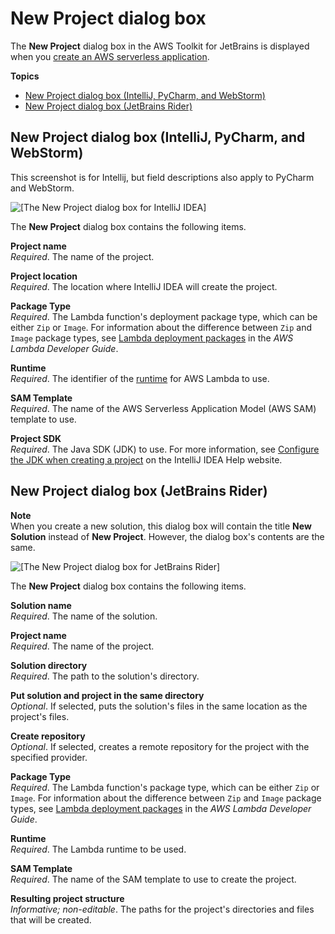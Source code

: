 # New Project dialog box<a name="new-project-dialog"></a>

The **New Project** dialog box in the AWS Toolkit for JetBrains is displayed when you [create an AWS serverless application](key-tasks.md#key-tasks-sam-create)\.

**Topics**
+ [New Project dialog box \(IntelliJ, PyCharm, and WebStorm\)](#new-project-dialog-intellij)
+ [New Project dialog box \(JetBrains Rider\)](#new-project-dialog-rider)

## New Project dialog box \(IntelliJ, PyCharm, and WebStorm\)<a name="new-project-dialog-intellij"></a>

This screenshot is for Intellij, but field descriptions also apply to PyCharm and WebStorm\.

![\[The New Project dialog box for IntelliJ IDEA\]](http://docs.aws.amazon.com/toolkit-for-jetbrains/latest/userguide/)

The **New Project** dialog box contains the following items\.

**Project name**  
*Required*\. The name of the project\.

**Project location**  
*Required*\. The location where IntelliJ IDEA will create the project\.

**Package Type**  
*Required*\. The Lambda function's deployment package type, which can be either `Zip` or `Image`\. For information about the difference between `Zip` and `Image` package types, see [Lambda deployment packages](https://docs.aws.amazon.com/lambda/latest/dg/gettingstarted-package.html) in the *AWS Lambda Developer Guide*\.

**Runtime**  
*Required*\. The identifier of the [runtime](https://docs.aws.amazon.com/lambda/latest/dg/lambda-runtimes.html) for AWS Lambda to use\.

**SAM Template**  
*Required*\. The name of the AWS Serverless Application Model \(AWS SAM\) template to use\.

**Project SDK**  
*Required*\. The Java SDK \(JDK\) to use\. For more information, see [Configure the JDK when creating a project](https://www.jetbrains.com/help/idea/creating-and-managing-projects.html#configure-jdk) on the IntelliJ IDEA Help website\.

## New Project dialog box \(JetBrains Rider\)<a name="new-project-dialog-rider"></a>

**Note**  
When you create a new solution, this dialog box will contain the title **New Solution** instead of **New Project**\. However, the dialog box's contents are the same\.

![\[The New Project dialog box for JetBrains Rider\]](http://docs.aws.amazon.com/toolkit-for-jetbrains/latest/userguide/)

The **New Project** dialog box contains the following items\.

**Solution name**  
*Required*\. The name of the solution\.

**Project name**  
*Required*\. The name of the project\.

**Solution directory**  
*Required*\. The path to the solution's directory\.

**Put solution and project in the same directory**  
*Optional*\. If selected, puts the solution's files in the same location as the project's files\.

**Create repository**  
*Optional*\. If selected, creates a remote repository for the project with the specified provider\.

**Package Type**  
*Required*\. The Lambda function's package type, which can be either `Zip` or `Image`\. For information about the difference between `Zip` and `Image` package types, see [Lambda deployment packages](https://docs.aws.amazon.com/lambda/latest/dg/gettingstarted-package.html) in the *AWS Lambda Developer Guide*\.

**Runtime**  
*Required*\. The Lambda runtime to be used\.

**SAM Template**  
*Required*\. The name of the SAM template to use to create the project\.

**Resulting project structure**  
*Informative; non\-editable*\. The paths for the project's directories and files that will be created\.